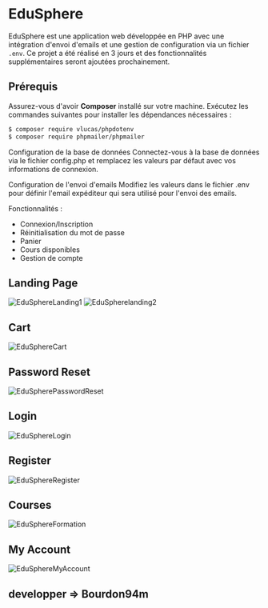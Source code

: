 # EduSphere

EduSphere est une application web développée en PHP avec une intégration d'envoi d'emails et une gestion de configuration via un fichier `.env`. Ce projet a été réalisé en 3 jours et des fonctionnalités supplémentaires seront ajoutées prochainement.

## Prérequis

Assurez-vous d'avoir **Composer** installé sur votre machine. Exécutez les commandes suivantes pour installer les dépendances nécessaires :

```bash
$ composer require vlucas/phpdotenv
$ composer require phpmailer/phpmailer
```


Configuration de la base de données
Connectez-vous à la base de données via le fichier config.php et remplacez les valeurs par défaut avec vos informations de connexion.

Configuration de l'envoi d'emails
Modifiez les valeurs dans le fichier .env pour définir l'email expéditeur qui sera utilisé pour l'envoi des emails.

Fonctionnalités :

- Connexion/Inscription
- Réinitialisation du mot de passe
- Panier
- Cours disponibles
- Gestion de compte


<h2>Landing Page</h2> 


![EduSphereLanding1](https://github.com/user-attachments/assets/bf74426a-8802-4502-9f30-11cc18f8d86a)
![EduSpherelanding2](https://github.com/user-attachments/assets/074ac637-2da1-4c24-b2a0-5c14847cb386)

<h2>Cart</h2> 


![EduSphereCart](https://github.com/user-attachments/assets/0af9cb0e-74ad-42ab-84a9-d14d917b4593)


<h2>Password Reset</h2> 


![EduSpherePasswordReset](https://github.com/user-attachments/assets/9dc9846b-5987-4d44-8706-4ea1a6507e80)


<h2>Login</h2> 


![EduSphereLogin](https://github.com/user-attachments/assets/4c2eb2f7-5326-4456-bac2-2a36ae7c7a19)


<h2>Register</h2> 

 
![EduSphereRegister](https://github.com/user-attachments/assets/df2956ed-2cca-4695-99cd-9156cbad7a30)


<h2>Courses</h2> 


![EduSphereFormation](https://github.com/user-attachments/assets/a58f9cf2-b2c6-46be-999e-f3642d7f0e1b)


<h2>My Account</h2> 


![EduSphereMyAccount](https://github.com/user-attachments/assets/80606423-9d9b-4afa-b1d7-767b152e72a9)



<h2>developper => Bourdon94m</h2> 
